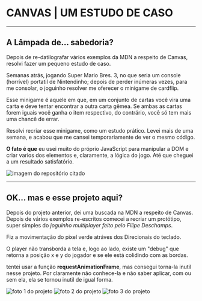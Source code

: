 # CANVAS | UM ESTUDO DE CASO
---
## A Lâmpada de... sabedoria?
Depois de re-datilografar vários exemplos da MDN a respeito de Canvas, resolvi fazer um pequeno estudo de caso.

Semanas atrás, jogando Super Mario Bres. 3, no que seria um console (horrível) portatil de Nintendinho; depois de perder inúmeras vezes, para me consolar, o joguinho resolver me oferecer o minigame de cardflip.

Esse minigame é aquele em que, em um conjunto de cartas você vira uma carta e deve tentar encontrar a outra carta gêmea. Se ambas as cartas forem iguais você ganha o item respectivo, do contrário, você só tem mais uma chancê de errar.

Resolvi recriar esse minigame, como um estudo prático. Levei mais de uma semana, e acabou que me cansei temporariamente de ver o mesmo código.

**O fato é que** eu usei muito do próprio JavaScript para manipular a DOM e criar varios dos elementos e, claramente, a lógica do jogo. Até que cheguei a um resultado satisfatório.

![imagem do repositório citado](https://i.ibb.co/HPtZRwg/2022-06-23-15-14.png)

---
## OK... mas e esse projeto aqui?
Depois do projeto anterior, dei uma buscada na MDN a respeito de Canvas. Depois de vários exemplos re-escritos comecei a recriar um protótipo, super simples do *joguinho multiplayer feito pelo Filipe Deschamps*. 

Fiz a movimentação do pixel verde atráves dos Direcionais do teclado.

O player não transborda a tela e, logo ao lado, existe um "debug" que retorna a posição x e y do jogador e se ele está colidindo com as bordas.

tentei usar a função **requestAnimationFrame**, mas consegui torna-la inutil nesse projeto. Por claramente não conhece-la e não saber aplicar, com ou sem ela, ela se tornou inutil de igual forma.

![foto 1 do projeto](https://i.ibb.co/KXfLWDt/2022-06-23-15-11.png)
![foto 2 do projeto](https://i.ibb.co/pRZwR7s/2022-06-23-15-12-1.png)
![foto 3 do projeto](https://i.ibb.co/F82d83d/2022-06-23-15-12.png)

